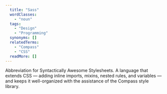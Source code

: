 ```yaml
---
  title: "Sass"
  wordClasses: 
    - "noun"
  tags: 
    - "Design"
    - "Programming"
  synonyms: []
  relatedTerms: 
    - "Compass"
    - "CSS"
  readMore: []
---
```

Abbreviation for Syntactically Awesome Stylesheets.  A language that extends CSS — adding inline imports, mixins, nested rules, and variables — and keeps it well-organized with the assistance of the Compass style library.
